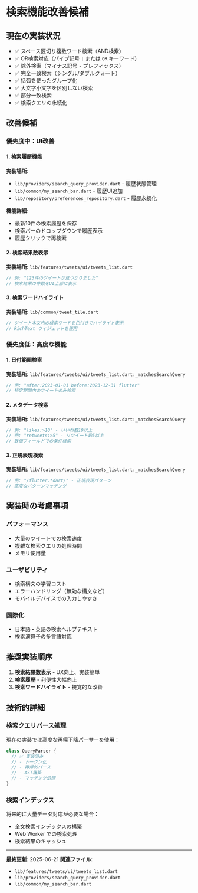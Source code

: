 # 検索機能改善候補

## 現在の実装状況
- ✅ スペース区切り複数ワード検索（AND検索）
- ✅ OR検索対応（パイプ記号 `|` または `OR` キーワード）
- ✅ 除外検索（マイナス記号 `-` プレフィックス）
- ✅ 完全一致検索（シングル/ダブルクォート）
- ✅ 括弧を使ったグループ化
- ✅ 大文字小文字を区別しない検索
- ✅ 部分一致検索
- ✅ 検索クエリの永続化

## 改善候補

### 優先度中：UI改善

#### 1. 検索履歴機能
**実装場所**: 
- `lib/providers/search_query_provider.dart` - 履歴状態管理
- `lib/common/my_search_bar.dart` - 履歴UI追加
- `lib/repository/preferences_repository.dart` - 履歴永続化

**機能詳細**:
- 最新10件の検索履歴を保存
- 検索バーのドロップダウンで履歴表示
- 履歴クリックで再検索

#### 2. 検索結果数表示
**実装場所**: `lib/features/tweets/ui/tweets_list.dart`
```dart
// 例: "123件のツイートが見つかりました"
// 検索結果の件数をUI上部に表示
```

#### 3. 検索ワードハイライト
**実装場所**: `lib/common/tweet_tile.dart`
```dart
// ツイート本文内の検索ワードを色付きでハイライト表示
// RichText ウィジェットを使用
```

### 優先度低：高度な機能

#### 1. 日付範囲検索
**実装場所**: `lib/features/tweets/ui/tweets_list.dart:_matchesSearchQuery`
```dart
// 例: "after:2023-01-01 before:2023-12-31 flutter"
// 特定期間内のツイートのみ検索
```

#### 2. メタデータ検索
**実装場所**: `lib/features/tweets/ui/tweets_list.dart:_matchesSearchQuery`
```dart
// 例: "likes:>10" - いいね数10以上
// 例: "retweets:>5" - リツイート数5以上
// 数値フィールドでの条件検索
```

#### 3. 正規表現検索
**実装場所**: `lib/features/tweets/ui/tweets_list.dart:_matchesSearchQuery`
```dart
// 例: "/flutter.*dart/" - 正規表現パターン
// 高度なパターンマッチング
```

## 実装時の考慮事項

### パフォーマンス
- 大量のツイートでの検索速度
- 複雑な検索クエリの処理時間
- メモリ使用量

### ユーザビリティ
- 検索構文の学習コスト
- エラーハンドリング（無効な構文など）
- モバイルデバイスでの入力しやすさ

### 国際化
- 日本語・英語の検索ヘルプテキスト
- 検索演算子の多言語対応

## 推奨実装順序

1. **検索結果数表示** - UX向上、実装簡単
2. **検索履歴** - 利便性大幅向上
3. **検索ワードハイライト** - 視覚的な改善

## 技術的詳細

### 検索クエリパース処理
現在の実装では高度な再帰下降パーサーを使用：

```dart
class QueryParser {
  // ✅ 実装済み
  // - トークン化
  // - 再帰的パース
  // - AST構築
  // - マッチング処理
}
```

### 検索インデックス
将来的に大量データ対応が必要な場合：
- 全文検索インデックスの構築
- Web Worker での検索処理
- 検索結果のキャッシュ

---

**最終更新**: 2025-06-21
**関連ファイル**: 
- `lib/features/tweets/ui/tweets_list.dart`
- `lib/providers/search_query_provider.dart`
- `lib/common/my_search_bar.dart`